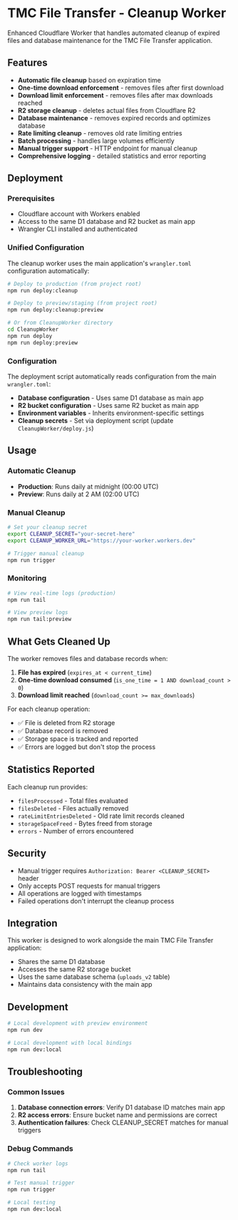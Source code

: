 # TMC File Transfer - Cleanup Worker

Enhanced Cloudflare Worker that handles automated cleanup of expired files and database maintenance for the TMC File Transfer application.

## Features

- **Automatic file cleanup** based on expiration time
- **One-time download enforcement** - removes files after first download
- **Download limit enforcement** - removes files after max downloads reached
- **R2 storage cleanup** - deletes actual files from Cloudflare R2
- **Database maintenance** - removes expired records and optimizes database
- **Rate limiting cleanup** - removes old rate limiting entries
- **Batch processing** - handles large volumes efficiently
- **Manual trigger support** - HTTP endpoint for manual cleanup
- **Comprehensive logging** - detailed statistics and error reporting

## Deployment

### Prerequisites
- Cloudflare account with Workers enabled
- Access to the same D1 database and R2 bucket as main app
- Wrangler CLI installed and authenticated

### Unified Configuration

The cleanup worker uses the main application's `wrangler.toml` configuration automatically:

```bash
# Deploy to production (from project root)
npm run deploy:cleanup

# Deploy to preview/staging (from project root)  
npm run deploy:cleanup:preview

# Or from CleanupWorker directory
cd CleanupWorker
npm run deploy
npm run deploy:preview
```

### Configuration

The deployment script automatically reads configuration from the main `wrangler.toml`:
- **Database configuration** - Uses same D1 database as main app
- **R2 bucket configuration** - Uses same R2 bucket as main app
- **Environment variables** - Inherits environment-specific settings
- **Cleanup secrets** - Set via deployment script (update `CleanupWorker/deploy.js`)

## Usage

### Automatic Cleanup
- **Production**: Runs daily at midnight (00:00 UTC)
- **Preview**: Runs daily at 2 AM (02:00 UTC) 

### Manual Cleanup
```bash
# Set your cleanup secret
export CLEANUP_SECRET="your-secret-here"
export CLEANUP_WORKER_URL="https://your-worker.workers.dev"

# Trigger manual cleanup
npm run trigger
```

### Monitoring
```bash
# View real-time logs (production)
npm run tail

# View preview logs  
npm run tail:preview
```

## What Gets Cleaned Up

The worker removes files and database records when:

1. **File has expired** (`expires_at < current_time`)
2. **One-time download consumed** (`is_one_time = 1 AND download_count > 0`)  
3. **Download limit reached** (`download_count >= max_downloads`)

For each cleanup operation:
- ✅ File is deleted from R2 storage
- ✅ Database record is removed
- ✅ Storage space is tracked and reported
- ✅ Errors are logged but don't stop the process

## Statistics Reported

Each cleanup run provides:
- `filesProcessed` - Total files evaluated
- `filesDeleted` - Files actually removed  
- `rateLimitEntriesDeleted` - Old rate limit records cleaned
- `storageSpaceFreed` - Bytes freed from storage
- `errors` - Number of errors encountered

## Security

- Manual trigger requires `Authorization: Bearer <CLEANUP_SECRET>` header
- Only accepts POST requests for manual triggers
- All operations are logged with timestamps
- Failed operations don't interrupt the cleanup process

## Integration

This worker is designed to work alongside the main TMC File Transfer application:
- Shares the same D1 database
- Accesses the same R2 storage bucket
- Uses the same database schema (`uploads_v2` table)
- Maintains data consistency with the main app

## Development

```bash
# Local development with preview environment
npm run dev

# Local development with local bindings
npm run dev:local
```

## Troubleshooting

### Common Issues

1. **Database connection errors**: Verify D1 database ID matches main app
2. **R2 access errors**: Ensure bucket name and permissions are correct
3. **Authentication failures**: Check CLEANUP_SECRET matches for manual triggers

### Debug Commands
```bash
# Check worker logs
npm run tail

# Test manual trigger
npm run trigger

# Local testing
npm run dev:local
```